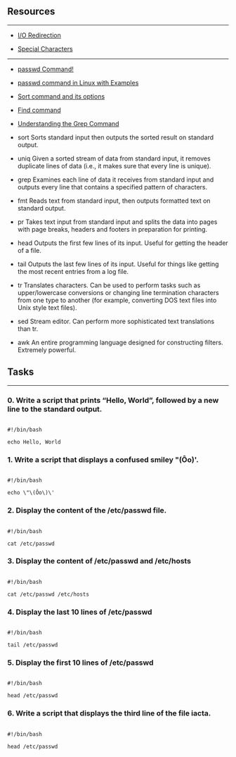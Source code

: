 ## Resources

***

* [I/O Redirection](http://linuxcommand.org/lc3_lts0070.php)

* [Special Characters](http://mywiki.wooledge.org/BashGuide/SpecialCharacters)

---

* [passwd Command!](https://www.redhat.com/sysadmin/managing-users-passwd#:~:text=The%20passwd%20command%20changes%20passwords,or%20associated%20password%20validity%20period.)

* [passwd command in Linux with Examples](https://www.geeksforgeeks.org/passwd-command-in-linux-with-examples/)

* [Sort command and its options](https://www.geeksforgeeks.org/sort-command-linuxunix-examples/)

* [Find command](https://www.geeksforgeeks.org/find-command-in-linux-with-examples/)

* [Understanding the Grep Command](https://www.hostinger.com/tutorials/grep-command-in-linux-useful-examples/#:~:text=Grep%2C%20or%20global%20regular%20expression,any%20lines%20that%20contain%20it.)



- sort	Sorts standard input then outputs the sorted result on standard output.

- uniq	Given a sorted stream of data from standard input, it removes duplicate lines of data (i.e., it makes sure that every line is unique).

- grep	Examines each line of data it receives from standard input and outputs every line that contains a specified pattern of characters.

- fmt	Reads text from standard input, then outputs formatted text on standard output.

- pr	Takes text input from standard input and splits the data into pages with page breaks, headers and footers in preparation for printing.

- head	Outputs the first few lines of its input. Useful for getting the header of a file.

- tail	Outputs the last few lines of its input. Useful for things like getting the most recent entries from a log file.

- tr	Translates characters. Can be used to perform tasks such as upper/lowercase conversions or changing line termination characters from one type to another (for example, converting DOS text files into Unix style text files).

- sed	Stream editor. Can perform more sophisticated text translations than tr.

- awk	An entire programming language designed for constructing filters. Extremely powerful.

## Tasks

---

### 0. Write a script that prints “Hello, World”, followed by a new line to the standard output.

```

#!/bin/bash

echo Hello, World

```



### 1. Write a script that displays a confused smiley "(Ôo)'.

```

#!/bin/bash

echo \"\(Ôo\)\'

```



### 2. Display the content of the /etc/passwd file.

```

#!/bin/bash

cat /etc/passwd

```



### 3. Display the content of /etc/passwd and /etc/hosts

```

#!/bin/bash

cat /etc/passwd /etc/hosts

```



### 4. Display the last 10 lines of /etc/passwd

```

#!/bin/bash

tail /etc/passwd

```



### 5. Display the first 10 lines of /etc/passwd

```

#!/bin/bash

head /etc/passwd

```



### 6. Write a script that displays the third line of the file iacta.

```

#!/bin/bash

head /etc/passwd

```

